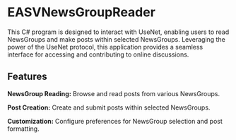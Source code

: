 # EASVNewsGroupReader

This C# program is designed to interact with UseNet, enabling users to read NewsGroups and make posts within selected NewsGroups. Leveraging the power of the UseNet protocol, this application provides a seamless interface for accessing and contributing to online discussions.

## Features
**NewsGroup Reading:** Browse and read posts from various NewsGroups.

**Post Creation:** Create and submit posts within selected NewsGroups.

**Customization:** Configure preferences for NewsGroup selection and post formatting.
